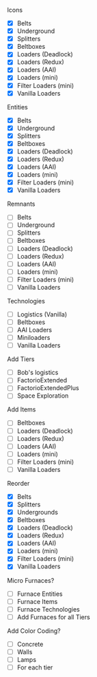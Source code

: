 Icons
- [X] Belts
- [X] Underground
- [X] Splitters
- [X] Beltboxes
- [X] Loaders (Deadlock)
- [X] Loaders (Redux)
- [X] Loaders (AAI)
- [X] Loaders (mini)
- [X] Filter Loaders (mini)
- [X] Vanilla Loaders

Entities
- [x] Belts
- [x] Underground
- [x] Splitters
- [X] Beltboxes
- [X] Loaders (Deadlock)
- [X] Loaders (Redux)
- [X] Loaders (AAI)
- [X] Loaders (mini)
- [X] Filter Loaders (mini)
- [X] Vanilla Loaders

Remnants
- [ ] Belts
- [ ] Underground
- [ ] Splitters
- [ ] Beltboxes
- [ ] Loaders (Deadlock)
- [ ] Loaders (Redux)
- [ ] Loaders (AAI)
- [ ] Loaders (mini)
- [ ] Filter Loaders (mini)
- [ ] Vanilla Loaders

Technologies
- [ ] Logistics (Vanilla)
- [ ] Beltboxes
- [ ] AAI Loaders
- [ ] Miniloaders
- [ ] Vanilla Loaders

Add Tiers
- [ ] Bob's logistics
- [ ] FactorioExtended
- [ ] FactorioExtendedPlus
- [ ] Space Exploration

Add Items
- [ ] Beltboxes
- [ ] Loaders (Deadlock)
- [ ] Loaders (Redux)
- [ ] Loaders (AAI)
- [ ] Loaders (mini)
- [ ] Filter Loaders (mini)
- [ ] Vanilla Loaders

Reorder
- [X] Belts
- [X] Splitters
- [X] Undergrounds
- [X] Beltboxes
- [X] Loaders (Deadlock)
- [X] Loaders (Redux)
- [X] Loaders (AAI)
- [X] Loaders (mini)
- [X] Filter Loaders (mini)
- [X] Vanilla Loaders

Micro Furnaces?
- [ ] Furnace Entities
- [ ] Furnace Items
- [ ] Furnace Technologies
- [ ] Add Furnaces for all Tiers

Add Color Coding?
- [ ] Concrete
- [ ] Walls
- [ ] Lamps
- [ ] For each tier